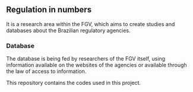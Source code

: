 ## Regulation in numbers

It is a research area within the FGV, which aims to create studies and databases about the Brazilian regulatory agencies.

### Database

The database is being fed by researchers of the FGV itself, using information available on the websites of the agencies or available through the law of access to information.

This repository contains the codes used in this project.
